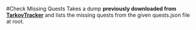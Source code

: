 #Check Missing Quests
Takes a dump **previously downloaded from [TarkovTracker](https://raw.githack.com/TarkovTracker/tarkovdata/master/quests.json)** and lists the missing quests from the given quests.json file at root.
